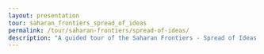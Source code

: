 ```yaml
---
layout: presentation
tour: saharan_frontiers_spread_of_ideas
permalink: /tour/saharan-frontiers/spread-of-ideas/
description: "A guided tour of the Saharan Frontiers - Spread of Ideas section of Northwestern University's Block Museum exhibition of Caravans of Gold."
---
```

